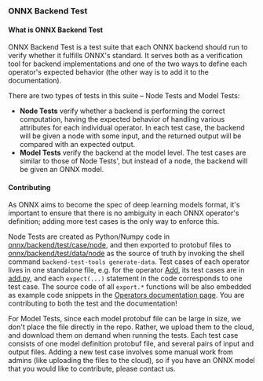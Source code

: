 <!--- SPDX-License-Identifier: Apache-2.0 -->

### ONNX Backend Test

#### What is ONNX Backend Test

ONNX Backend Test is a test suite that each ONNX backend should run to verify whether it fulfills ONNX's standard. It serves both as a verification tool for backend implementations and one of the two ways to define each operator's expected behavior (the other way is to add it to the documentation).

There are two types of tests in this suite – Node Tests and Model Tests:

- **Node Tests** verify whether a backend is performing the correct computation, having the expected behavior of handling various attributes for each individual operator. In each test case, the backend will be given a node with some input, and the returned output will be compared with an expected output.
- **Model Tests** verify the backend at the model level. The test cases are similar to those of Node Tests', but instead of a node, the backend will be given an ONNX model.

#### Contributing

As ONNX aims to become the spec of deep learning models format, it's important to ensure that there is no ambiguity in each ONNX operator's definition; adding more test cases is the only way to enforce this.

Node Tests are created as Python/Numpy code in [onnx/backend/test/case/node](/onnx/backend/test/case/node), and then exported to protobuf files to [onnx/backend/test/data/node](/onnx/backend/test/data/node) as the source of truth by invoking the shell command `backend-test-tools generate-data`. Test cases of each operator lives in one standalone file, e.g. for the operator [Add](/docs/Operators.md#Add), its test cases are in [add.py](/onnx/backend/test/case/node/add.py), and each `expect(...)` statement in the code corresponds to one test case. The source code of all `export.*` functions will be also embedded as example code snippets in the [Operators documentation page](/docs/Operators.md). You are contributing to both the test and the documentation!

For Model Tests, since each model protobuf file can be large in size, we don't place the file directly in the repo. Rather, we upload them to the cloud, and download them on demand when running the tests. Each test case consists of one model definition protobuf file, and several pairs of input and output files. Adding a new test case involves some manual work from admins (like uploading the files to the cloud), so if you have an ONNX model that you would like to contribute, please contact us.
